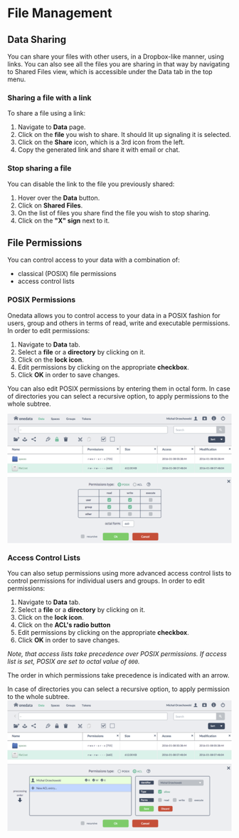 
# File Management


## Data Sharing
You can share your files with other users, in a Dropbox-like manner, using links.
You can also see all the files you are sharing in that way by navigating to Shared Files view, which is accessible under the Data tab in the top menu.

### Sharing a file with a link
To share a file using a link:

1. Navigate to **Data** page.
2. Click on the **file** you wish to share. It should lit up signaling it is selected.
3. Click on the **Share** icon, which is a 3rd icon from the left.
4. Copy the generated link and share it with email or chat.

### Stop sharing a file
You can disable the link to the file you previously shared:

1. Hover over the **Data** button.
2. Click on **Shared Files**.
3. On the list of files you share find the file you wish to stop sharing.
4. Click on the **"X" sign** next to it.


## File Permissions
You can control access to your data with a combination of:
* classical (POSIX) file permissions
* access control lists

### POSIX Permissions
Onedata allows you to control access to your data in a POSIX fashion for users, group and others in terms of read, write and executable permissions.
In order to edit permissions:

1. Navigate to **Data** tab.
2. Select a **file** or a **directory** by clicking on it.
3. Click on the **lock icon**.
4. Edit permissions by clicking on the appropriate **checkbox**.
5. Click **OK** in order to save changes.

You can also edit POSIX permissions by entering them in octal form.
In case of directories you can select a recursive option, to apply permissions to the whole subtree.

<img  style="display:block;margin:0 auto;" src="img/permissions.png">


### Access Control Lists
You can also setup permissions using more advanced access control lists to control permissions for individual users and groups.
In order to edit permissions:

1. Navigate to **Data** tab.
2. Select a **file** or a **directory** by clicking on it.
3. Click on the **lock icon**.
4. Click on the **ACL's radio button**
5. Edit permissions by clicking on the appropriate **checkbox**.
5. Click **OK** in order to save changes.

*Note, that access lists take precedence over POSIX permissions. If access list is set, POSIX are set to octal value of `000`.*

The order in which permissions take precedence is indicated with an arrow.

In case of directories you can select a recursive option, to apply permission to the whole subtree.
<img  style="display:block;margin:0 auto;" src="img/acls.png">
